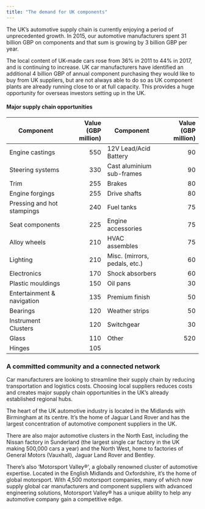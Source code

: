 ```yaml
---
title: "The demand for UK components"
---
```

The UK’s automotive supply chain is currently enjoying a period of unprecedented growth. In 2015, our automotive manufacturers spent 31 billion GBP on components and that sum is growing by 3 billion GBP per year.

The local content of UK-made cars rose from 36% in 2011 to 44% in 2017, and is continuing to increase. UK car manufacturers have identified an additional 4 billion GBP of annual component purchasing they would like to buy from UK suppliers, but are not always able to do so as UK component plants are already running close to or at full capacity. This provides a huge opportunity for overseas investors setting up in the UK.

#### Major supply chain opportunities

| Component | Value (GBP million) | Component  | Value (GBP million) |
|---|---:|---|---:|
| Engine castings | 550 | 12V Lead/Acid Battery | 90 |
| Steering systems | 330 | Cast aluminium sub-frames | 90 |
| Trim | 255 | Brakes | 80 |
| Engine forgings | 255 | Drive shafts | 80 |
| Pressing and hot stampings | 240 | Fuel tanks | 75 |
| Seat components | 225 | Engine accessories | 75 |
| Alloy wheels | 210 | HVAC assembles | 75 |
| Lighting | 210 | Misc. (mirrors, pedals, etc.) | 60 |
| Electronics | 170 | Shock absorbers | 60 |
| Plastic mouldings | 150 | Oil pans | 30 |
| Entertainment & navigation | 135 | Premium finish | 50 |
| Bearings | 120 | Weather strips | 50 |
| Instrument Clusters | 120 | Switchgear | 30 |
| Glass | 110 | Other | 520 |
| Hinges | 105 |

### A committed community and a connected network

Car manufacturers are looking to streamline their supply chain by reducing transportation and logistics costs. Choosing local suppliers reduces costs and creates major supply chain opportunities in the UK’s already established regional hubs.

The heart of the UK automotive industry is located in the Midlands with Birmingham at its centre. It’s the home of Jaguar Land Rover and has the largest concentration of automotive component suppliers in the UK. 

There are also major automotive clusters in the North East, including the Nissan factory in Sunderland (the largest single car factory in the UK making 500,000 cars a year) and the North West, home to factories of General Motors (Vauxhall), Jaguar Land Rover and Bentley. 

There’s also ‘Motorsport Valley&reg;', a globally renowned cluster of automotive expertise. Located in the English Midlands and Oxfordshire, it’s the home of global motorsport. With 4,500 motorsport companies, many of which now supply global car manufacturers and component suppliers with advanced engineering solutions, Motorsport Valley&reg; has a unique ability to help any automotive company gain a competitive edge. 
